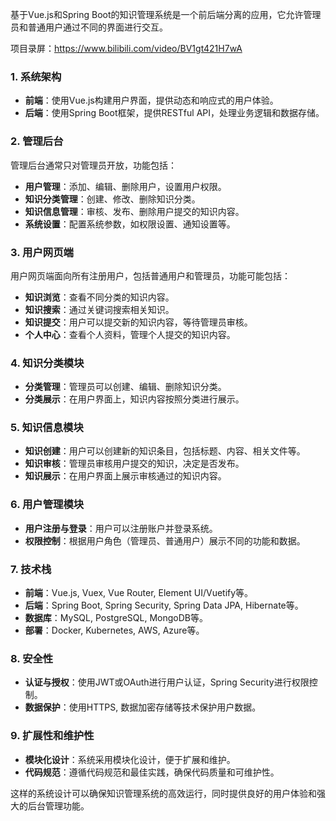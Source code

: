﻿基于Vue.js和Spring Boot的知识管理系统是一个前后端分离的应用，它允许管理员和普通用户通过不同的界面进行交互。

项目录屏：https://www.bilibili.com/video/BV1gt421H7wA

### 1. 系统架构

- **前端**：使用Vue.js构建用户界面，提供动态和响应式的用户体验。
- **后端**：使用Spring Boot框架，提供RESTful API，处理业务逻辑和数据存储。

### 2. 管理后台

管理后台通常只对管理员开放，功能包括：

- **用户管理**：添加、编辑、删除用户，设置用户权限。
- **知识分类管理**：创建、修改、删除知识分类。
- **知识信息管理**：审核、发布、删除用户提交的知识内容。
- **系统设置**：配置系统参数，如权限设置、通知设置等。

### 3. 用户网页端

用户网页端面向所有注册用户，包括普通用户和管理员，功能可能包括：

- **知识浏览**：查看不同分类的知识内容。
- **知识搜索**：通过关键词搜索相关知识。
- **知识提交**：用户可以提交新的知识内容，等待管理员审核。
- **个人中心**：查看个人资料，管理个人提交的知识内容。

### 4. 知识分类模块

- **分类管理**：管理员可以创建、编辑、删除知识分类。
- **分类展示**：在用户界面上，知识内容按照分类进行展示。

### 5. 知识信息模块

- **知识创建**：用户可以创建新的知识条目，包括标题、内容、相关文件等。
- **知识审核**：管理员审核用户提交的知识，决定是否发布。
- **知识展示**：在用户界面上展示审核通过的知识内容。

### 6. 用户管理模块

- **用户注册与登录**：用户可以注册账户并登录系统。
- **权限控制**：根据用户角色（管理员、普通用户）展示不同的功能和数据。

### 7. 技术栈

- **前端**：Vue.js, Vuex, Vue Router, Element UI/Vuetify等。
- **后端**：Spring Boot, Spring Security, Spring Data JPA, Hibernate等。
- **数据库**：MySQL, PostgreSQL, MongoDB等。
- **部署**：Docker, Kubernetes, AWS, Azure等。

### 8. 安全性

- **认证与授权**：使用JWT或OAuth进行用户认证，Spring Security进行权限控制。
- **数据保护**：使用HTTPS, 数据加密存储等技术保护用户数据。

### 9. 扩展性和维护性

- **模块化设计**：系统采用模块化设计，便于扩展和维护。
- **代码规范**：遵循代码规范和最佳实践，确保代码质量和可维护性。

这样的系统设计可以确保知识管理系统的高效运行，同时提供良好的用户体验和强大的后台管理功能。